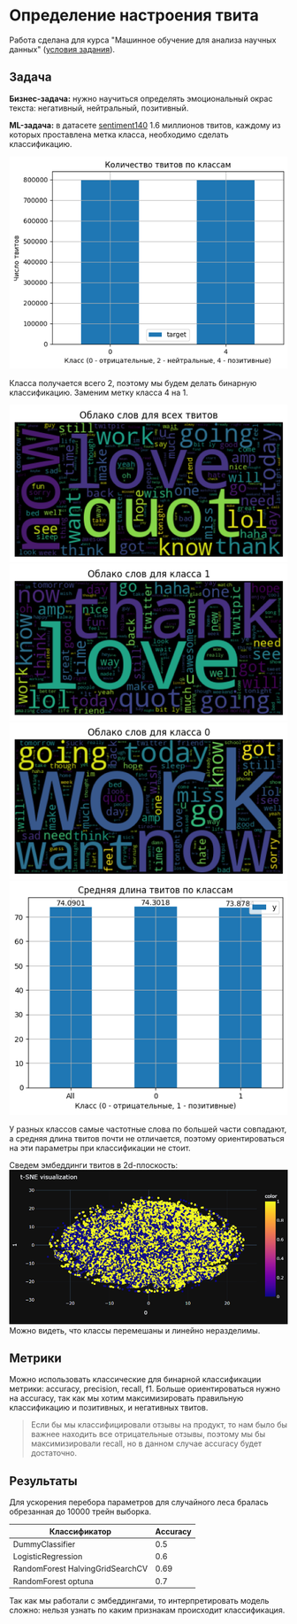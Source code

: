 # Определение настроения твита

Работа сделана для курса "Машинное обучение для анализа научных данных" ([условия задания](task.md)).

## Задача

**Бизнес-задача:** нужно научиться определять эмоциональный окрас текста: негативный, нейтральный, позитивный.

**ML-задача:** в датасете [sentiment140](https://www.kaggle.com/datasets/kazanova/sentiment140)
1.6 миллионов твитов, каждому из которых проставлена метка класса, необходимо сделать классификацию.


![5.png](img%2F5.png)

Класса получается всего 2, поэтому мы будем делать бинарную классификацию. Заменим метку класса 4 на 1.

![2.png](img%2F2.png)
![1.png](img%2F1.png)
![3.png](img%2F3.png)
![4.png](img%2F4.png)

У разных классов самые частотные слова по большей части совпадают, а средняя длина твитов почти не отличается, поэтому ориентироваться на эти параметры при классификации не стоит.

Сведем эмбеддинги твитов в 2d-плоскость:
![img.png](img%2Fimg.png)
Можно видеть, что классы перемешаны и линейно неразделимы.

## Метрики

Можно использовать классические для бинарной классификации метрики: accuracy, precision, recall, f1.
Больше ориентироваться нужно на accuracy, так как мы хотим максимизировать правильную классификацию и позитивных, и
негативных твитов. 
> Если бы мы классифицировали отзывы на продукт, то нам было бы важнее находить все отрицательные
отзывы, поэтому мы бы максимизировали recall, но в данном случае accuracy будет достаточно.

## Результаты

[//]: # (В ноутбуке [sentiment_classification.ipynb]&#40;sentiment_classification.ipynb&#41; находится препроцессинг данных, преобразование текста в эмбеддинги, а также запуск константного классификатора и логистической регрессии.)

[//]: # ()
[//]: # (В ноутбуке [random_forest.ipynb]&#40;random_forest.ipynb&#41; производится подбор гиперпараметров для случайного леса.)

Для ускорения перебора параметров для случайного леса бралась обрезанная до 10000 трейн выборка.

| Классификатор                    | Accuracy | 
|----------------------------------|----------|
| DummyClassifier                  | 0.5      |
| LogisticRegression               | 0.6      |
| RandomForest HalvingGridSearchCV | 0.69     |
| RandomForest optuna              | 0.7      |

Так как мы работали с эмбеддингами, то интерпретировать модель сложно: нельзя узнать по каким признакам происходит классификация.
